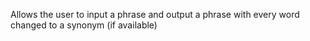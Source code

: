 Allows the user to input a phrase and output a phrase with every word changed to a synonym (if available)
